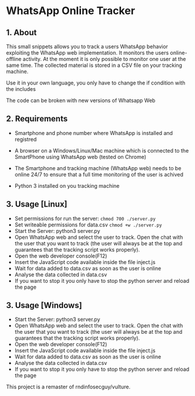 # WhatsApp Online Tracker

##  1. About
This small snippets allows you to track a users WhatsApp behavior exploiting the WhatsApp web implementation. It monitors the users online-offline activity. At the moment it is only possible to monitor one user at the same time. The collected material is stored in a CSV file on your tracking machine.

Use it in your own language, you only have to change the if condition with the includes

The code can be broken with new versions of Whatsapp Web

## 2. Requirements

- Smartphone and phone number where WhatsApp is installed and registred

- A browser on a Windows/Linux/Mac machine which is connected to the SmartPhone using WhatsApp web (tested on Chrome)

- The Smartphone and tracking machine (WhatsApp web) needs to be online 24/7 to ensure that a full time monitoring of the user is achived

- Python 3 installed on you tracking machine


## 3. Usage [Linux]
- Set permissions for run the server: 
```chmod 700 ./server.py```
- Set writeable permissions for data.csv
``` chmod +w ./server.py ```
- Start the Server: python3 server.py
- Open WhatsApp web and select the user to track. Open the chat with the user that you want to track (the user will always be at the top and guarantees that the tracking script works properly).
- Open the web developer console(F12)
- Insert the JavaScript code available inside the file inject.js
- Wait for data added to data.csv as soon as the user is online
- Analyse the data collected in data.csv
- If you want to stop it you only have to stop the python server and reload the page

## 3. Usage [Windows]
- Start the Server: python3 server.py
- Open WhatsApp web and select the user to track. Open the chat with the user that you want to track (the user will always be at the top and guarantees that the tracking script works properly).
- Open the web developer console(F12)
- Insert the JavaScript code available inside the file inject.js
- Wait for data added to data.csv as soon as the user is online
- Analyse the data collected in data.csv
- If you want to stop it you only have to stop the python server and reload the page

This project is a remaster of rndinfosecguy/vulture.

